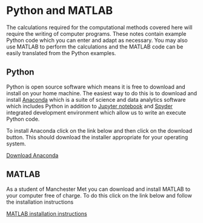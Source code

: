 # Python and MATLAB

The calculations required for the computational methods covered here will require the writing of computer programs. These notes contain example Python code which you can enter and adapt as necessary. You may also use MATLAB to perform the calculations and the MATLAB code can be easily translated from the Python examples.

## Python

Python is open source software which means it is free to download and install on your home machine. The easiest way to do this is to download and install <a href="https://www.anaconda.com/" target="_blank">Anaconda</a> which is a suite of science and data analytics software which includes Python in addition to <a href="https://jupyter.org/" target="_blank">Jupyter notebook</a> and <a href="https://www.spyder-ide.org/" target="_blank">Spyder</a> integrated development environment which allow us to write an execute Python code. 

To install Anaconda click on the link below and then click on the download button. This should download the installer appropriate for your operating system. 

<a href="https://www.anaconda.com/" target="_blank">Download Anaconda</a> 

## MATLAB


As a student of Manchester Met you can download and install MATLAB to your computer free of charge. To do this click on the link below and follow the installation instructions

<a href="https://www.mmu.ac.uk/about-us/professional-services/isds/software/software-download-centre/matlab.php" target="_blank">MATLAB installation instructions</a>